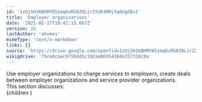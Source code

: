 ```yaml
---
id: '1zUjSH1KBHMY85zmq6vRGN39Lir2X3K4RMjXq6UgGBvI'
title: 'Employer organizations'
date: '2021-02-17T19:42:15.067Z'
version: 26
lastAuthor: 'ahumes'
mimeType: 'text/x-markdown'
links: []
source: 'https://drive.google.com/open?id=1zUjSH1KBHMY85zmq6vRGN39Lir2X3K4RMjXq6UgGBvI'
wikigdrive: '75ce6caac9758dd5c192aa0655418de357318c8a'
---
```

Use employer organizations to charge services to employers, create deals between employer organizations and service provider organizations.  
This section discusses:  
{children }
